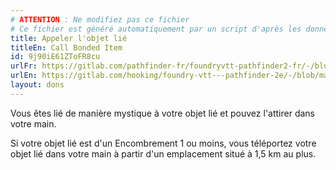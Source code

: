 ```yaml
---
# ATTENTION : Ne modifiez pas ce fichier
# Ce fichier est généré automatiquement par un script d'après les données du module Foundry VTT officiel et de sa traduction
title: Appeler l'objet lié
titleEn: Call Bonded Item
id: 9j90iE61ZToFR8cu
urlFr: https://gitlab.com/pathfinder-fr/foundryvtt-pathfinder2-fr/-/blob/master/data/feats/9j90iE61ZToFR8cu.htm
urlEn: https://gitlab.com/hooking/foundry-vtt---pathfinder-2e/-/blob/master/packs/data/feats.db/call-bonded-item.json
layout: dons
---
```

Vous êtes lié de manière mystique à votre objet lié et pouvez l'attirer dans votre main.

Si votre objet lié est d'un Encombrement 1 ou moins, vous téléportez votre objet lié dans votre main à partir d'un emplacement situé à 1,5 km au plus.
